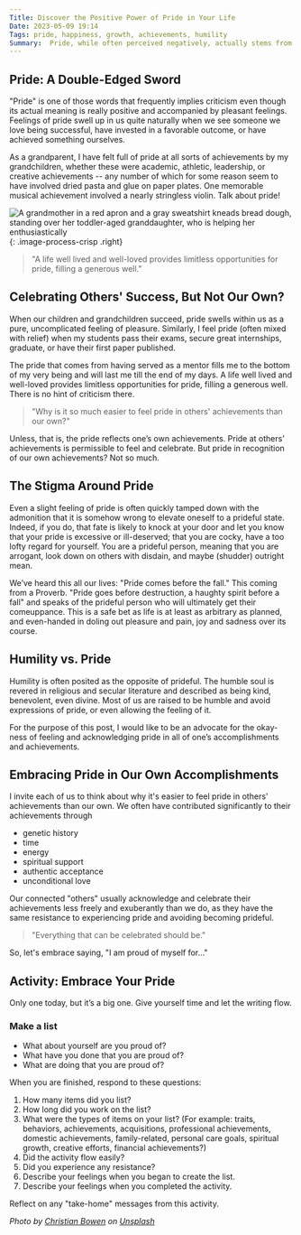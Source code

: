 ```yaml
---
Title: Discover the Positive Power of Pride in Your Life
Date: 2023-05-09 19:14
Tags: pride, happiness, growth, achievements, humility
Summary:  Pride, while often perceived negatively, actually stems from positive emotions associated with success and accomplishment. Society generally accepts feelings of pride in others' achievements but discourages us from taking pride in our own successes. This societal emphasis on humility often overshadows personal pride. Nonetheless, acknowledging and embracing pride in our own accomplishments is essential for personal growth and self-appreciation.
---
```


## Pride: A Double-Edged Sword

"Pride" is one of those words that frequently implies criticism even though its actual meaning is really positive and accompanied by pleasant feelings. Feelings of pride swell up in us quite naturally when we see someone we love being successful, have invested in a favorable outcome, or have achieved something ourselves.

As a grandparent, I have felt full of pride at all sorts of achievements by my grandchildren, whether these were academic, athletic, leadership, or creative achievements -- any number of which for some reason seem to have involved dried pasta and glue on paper plates. One memorable musical achievement involved a nearly stringless violin. Talk about pride!

![A grandmother in a red apron and a gray sweatshirt kneads bread dough, standing over her toddler-aged granddaughter, who is helping her enthusiastically]({static}/images/christian-bowen-TOKVE7PNwAc-unsplash.jpg){: .image-process-crisp .right}

> "A life well lived and well-loved provides limitless opportunities for pride, filling a generous well."

## Celebrating Others' Success, But Not Our Own?

When our children and grandchildren succeed, pride swells within us as a pure, uncomplicated feeling of pleasure. Similarly, I feel pride (often mixed with relief) when my students pass their exams, secure great internships, graduate, or have their first paper published.

The pride that comes from having served as a mentor fills me to the bottom of my very being and will last me till the end of my days. A life well lived and well-loved provides limitless opportunities for pride, filling a generous well. There is no hint of criticism there.

> "Why is it so much easier to feel pride in others' achievements than our own?"

Unless, that is, the pride reflects one’s own achievements. Pride at others’ achievements is permissible to feel and celebrate. But pride in recognition of our own achievements? Not so much.

## The Stigma Around Pride

Even a slight feeling of pride is often quickly tamped down with the admonition that it is somehow wrong to elevate oneself to a prideful state. Indeed, if you do, that fate is likely to knock at your door and let you know that your pride is excessive or ill-deserved; that you are cocky, have a too lofty regard for yourself. You are a prideful person, meaning that you are arrogant, look down on others with disdain, and maybe (shudder) outright mean.

We’ve heard this all our lives: "Pride comes before the fall." This coming from a Proverb. "Pride goes before destruction, a haughty spirit before a fall" and speaks of the prideful person who will ultimately get their comeuppance. This is a safe bet as life is at least as arbitrary as planned, and even-handed in doling out pleasure and pain, joy and sadness over its course.

## Humility vs. Pride

Humility is often posited as the opposite of prideful. The humble soul is revered in religious and secular literature and described as being kind, benevolent, even divine. Most of us are raised to be humble and avoid expressions of pride, or even allowing the feeling of it.

For the purpose of this post, I would like to be an advocate for the okay-ness of feeling and acknowledging pride in all of one’s accomplishments and achievements.

## Embracing Pride in Our Own Accomplishments

I invite each of us to think about why it's easier to feel pride in others' achievements than our own. We often have contributed significantly to their achievements through

* genetic history
* time
* energy
* spiritual support
* authentic acceptance
* unconditional love

Our connected "others" usually acknowledge and celebrate their achievements less freely and exuberantly than we do, as they have the same resistance to experiencing pride and avoiding becoming prideful.

> "Everything that can be celebrated should be."

So, let's embrace saying, "I am proud of myself for…"

## Activity: Embrace Your Pride

Only one today, but it’s a big one. Give yourself time and let the writing flow.

### Make a list

* What about yourself are you proud of?
* What have you done that you are proud of?
* What are doing that you are proud of?

When you are finished, respond to these questions:

1. How many items did you list?
2. How long did you work on the list?
3. What were the types of items on your list? (For example: traits, behaviors, achievements, acquisitions, professional achievements, domestic achievements, family-related, personal care goals, spiritual growth, creative efforts, financial achievements?)
4. Did the activity flow easily?
5. Did you experience any resistance?
6. Describe your feelings when you began to create the list.
7. Describe your feelings when you completed the activity.

Reflect on any "take-home" messages from this activity.

_Photo by [Christian Bowen](https://unsplash.com/@chrishcush?utm_source=unsplash&utm_medium=referral&utm_content=creditCopyText) on [Unsplash](https://unsplash.com/photos/TOKVE7PNwAc?utm_source=unsplash&utm_medium=referral&utm_content=creditCopyText)_
